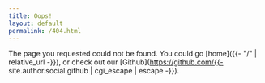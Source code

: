 ```yaml
---
title: Oops!
layout: default
permalink: /404.html
---
```


The page you requested could not be found.
You could go [home]({{- "/" | relative_url -}}),
or check out our [Github](https://github.com/{{- site.author.social.github | cgi_escape | escape -}}).

